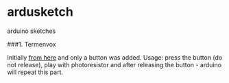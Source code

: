 # ardusketch
arduino sketches

###1. Termenvox
    
Initially [from here](http://wiki.amperka.ru/%D0%BA%D0%BE%D0%BD%D1%81%D0%BF%D0%B5%D0%BA%D1%82-arduino:%D1%82%D0%B5%D1%80%D0%BC%D0%B5%D0%BD%D0%B2%D0%BE%D0%BA%D1%81) 
and only a button was added. 
Usage: press the button (do not release), play with photoresistor and after releasing the button - arduino will repeat this part.